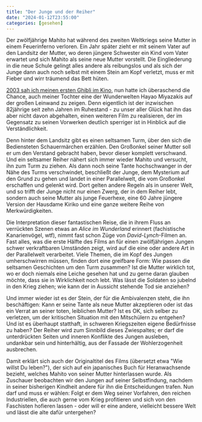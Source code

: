```yaml
---
title: "Der Junge und der Reiher"
date: "2024-01-12T23:55:00"
categories: [gesehen]
---
```


Der zwölfjährige Mahito hat während des zweiten Weltkriegs seine Mutter in einem Feuerinferno verloren. Ein Jahr später zieht er mit seinem Vater auf den Landsitz der Mutter, wo deren jüngere Schwester ein Kind vom Vater erwartet und sich Mahito als seine neue Mutter vorstellt. Die Eingliederung in die neue Schule gelingt alles andere als reibungslos und als sich der Junge dann auch noch selbst mit einem Stein am Kopf verletzt, muss er mit Fieber und wirr träumend das Bett hüten.

[2003 sah ich meinen ersten Ghibli im Kino](/2003/06/29/chihiros-reise-ins-zauberland/), nun hatte ich überaschend die Chance, auch meiner Tochter eine der Wunderwelten Hayao Miyazakis auf der großen Leinwand zu zeigen. Denn eigentlich ist der inzwischen 82jährige seit zehn Jahren im Ruhestand - zu unser aller Glück hat ihn das aber nicht davon abgehalten, einen weiteren Film zu realisieren, der im Gegensatz zu seinen Vorwerken deutlich sperriger ist in Hinblick auf die Verständlichkeit.

Denn hinter dem Landsitz gibt es einen seltsamen Turm, über den sich die Bediensteten Schauermärchen erzählen. Den Großonkel seiner Mutter soll er um den Verstand gebracht haben, bevor dieser komplett verschwand. Und ein seltsamer Reiher nähert sich immer wieder Mahito und versucht, ihn zum Turm zu ziehen. Als dann noch seine Tante hochschwanger in der Nähe des Turms verschwindet, beschließt der Junge, dem Mysterium auf den Grund zu gehen und landet in einer Parallelwelt, die vom Großonkel erschaffen und gelenkt wird. Dort gelten andere Regeln als in unserer Welt, und so trifft der Junge nicht nur einen Zwerg, der in dem Reiher lebt, sondern auch seine Mutter als junge Feuerhexe, eine 60 Jahre jüngere Version der Hausdame Kiriko und eine ganze weitere Reihe von Merkwürdigkeiten.

Die Interpretation dieser fantastischen Reise, die in ihrem Fluss an verrückten Szenen etwas an _Alice im Wunderland_ erinnert (fachistische Kanarienvögel, wtf), nimmt fast schon Züge von _David-Lynch_-Filmen an. Fast alles, was die erste Hälfte des Films an für einen zwölfjährigen Jungen schwer verkraftbaren Umständen zeigt, wird auf die eine oder andere Art in der Parallelwelt verarbeitet. Viele Themen, die im Kopf des Jungen umherschwirren müssen, finden dort eine greifbare Form: Wie passen die seltsamen Geschichten um den Turm zusammen? Ist die Mutter wirklich tot, wo er doch niemals eine Leiche gesehen hat und zu gerne daran glauben möchte, dass sie in Wirklichkeit noch lebt. Was lässt die Soldaten so jubelnd in den Krieg ziehen; wie kann der in Aussicht stehende Tod sie anziehen?

Und immer wieder ist es der Stein, der für die Ambivalenzen steht, die ihn beschäftigen: Kann er seine Tante als neue Mutter akzeptieren oder ist das ein Verrat an seiner toten, leiblichen Mutter? Ist es OK, sich selber zu verletzen, um der kritischen Situation mit den Mitschülern zu entgehen? Und ist es überhaupt statthaft, in schweren Kriegszeiten eigene Bedürfnisse zu haben? Der Reiher wird zum Sinnbild dieses Zwiespaltes; er darf die unterdrückten Seiten und inneren Konflikte des Jungen ausleben, undankbar sein und hinterhältig, aus der Fassade der Wohlerzogenheit ausbrechen.

Damit erklärt sich auch der Originaltitel des Films (übersetzt etwa "Wie willst Du leben?"), der sich auf ein japanisches Buch für Heranwachsende bezieht, welches Mahito von seiner Mutter hinterlassen wurde. Als Zuschauer beobachten wir den Jungen auf seiner Selbstfindung, nachdem in seiner bisherigen Kindheit andere für ihn die Entscheidungen trafen. Nun darf und muss er wählen: Folgt er dem Weg seiner Vorfahren, den reichen Industriellen, die auch gerne vom Krieg profitieren und sich von den Faschisten hofieren lassen - oder will er eine andere, vielleicht bessere Welt und lässt die alte dafür untergehen?